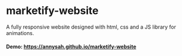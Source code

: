 # marketify-website
A fully responsive website designed with html, css and a JS library for animations.
#### Demo: https://annysah.github.io/marketify-website
